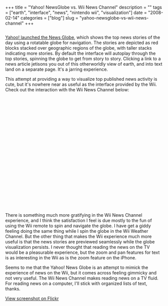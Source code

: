 +++
title = "Yahoo! NewsGlobe vs. Wii News Channel"
description = ""
tags = ["earth", "interface", "news", "nintendo wii", "visualization"]
date = "2008-02-14"
categories = ["blog"]
slug = "yahoo-newsglobe-vs-wii-news-channel"
+++



<p><img src="http://farm3.static.flickr.com/2009/2265266114_f0c37243ae.jpg" alt="" class="notebook-image" /></p>
<p><a href="http://next.yahoo.net/download/newsglobe/">Yahoo! launched the News Globe</a>, which shows the top news stories of the day using a rotatable globe for navigation. The stories are depicted as red blocks stacked over geographic regions of the globe, with taller stacks indicating more stories. By default the interface will autoplay through the top stories, spinning the globe to get from story to story. Clicking a link to a news article jetisons you out of this otherworldly view of earth, and into text land on a separate page. It's a jarring experience.</p>
<p>This attempt at providing a way to visualize top published news activity is cute, but it's nowhere near as useful as the interface provided by the Wii. Check out the interaction with the Wii News Channel below:</p>
<div class="center marbot1">
<object width="425" height="355"><param name="movie" value="http://www.youtube.com/v/b7RwuuYWnw4&amp;rel=1"></param><param name="wmode" value="transparent"></param><embed src="http://www.youtube.com/v/b7RwuuYWnw4&amp;rel=1" type="application/x-shockwave-flash" wmode="transparent" width="425" height="355"></embed></object></div>
<p>There is something much more gratifying in the Wii News Channel experience, and I think the satisfaction I feel is due mostly to the fun of using the Wii remote to spin and navigate the globe. I have get a giddy feeling doing the same thing while I spin the globe in the Wii Weather Channel. But the other thing that makes the Wii experience much more useful is that the news stories are previewed seamlessly while the globe visualization persists. I never thought that reading the news on the TV would be a pleasurable experience, but the zoom and pan features for text is as interesting in the Wii as is the zoom feature on the iPhone. </p>
<p>Seems to me that the Yahoo! News Globe is an attempt to mimick the experience of news on the Wii, but it comes across feeling gimmicky and not very useful. The Wii News Channel makes reading news on a TV fluid. For reading news on a computer, I'll stick with organized lists of text, thanks.  </p>
<p><a href="http://www.flickr.com/photos/jibbajabba/2265266114/" title="Yahoo! NewsGlobe by jibbajabba, on Flickr" class="small">View screenshot on Flickr</a></p>
    
  
